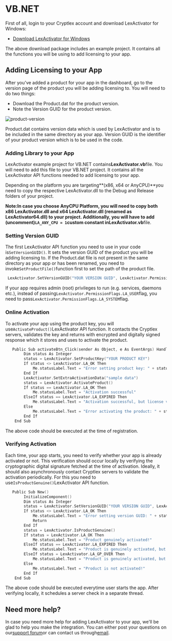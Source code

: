 # VB.NET

First of all, login to your Cryptlex account and download LexActivator for Windows:

* [Download LexActivator for Windows](https://cryptlex.com/app/api)

The above download package includes an example project. It contains all the functions you will be using to add licensing to your app.

## Adding Licensing to your App

After you've added a product for your app in the dashboard, go to the version page of the product you will be adding licensing to. You will need to do two things:

* Download the Product.dat for the product version.
* Note the Version GUID for the product version.

![product-version](https://cryptlex.com/public/img/docs/version.png)

Product.dat contains version data which is used by LexActivator and is to be included in the same directory as your app. Version GUID is the identifier of your product version which is to be used in the code.

### Adding Library to your App

LexActivator example project for VB.NET contains**LexActivator.vb**file. You will need to add this file to your VB.NET project. It contains all the LexActivator API functions needed to add licensing to your app.

Depending on the platform you are targeting**\(x86, x64 or AnyCPU\)**you need to copy the respective LexActivator.dll to the Debug and Release folders of your project.

**Note:**In case you choose AnyCPU Platform, you will need to copy both x86 LexActivator.dll and x64 LexActivator.dll \(renamed as LexActivator64.dll\) to your project. Additionally, you will have to add \(uncomment\)`LA_ANY_CPU = 1`custom constant in**LexActivator.vb**file.

### Setting Version GUID

The first LexActivator API function you need to use in your code is`SetVersionGUID()`. It sets the version GUID of the product you will be adding licensing to. If the Product.dat file is not present in the same directory as your app or has been renamed, you need to invoke`SetProductFile()`function first to set the path of the product file.

```c
 LexActivator.SetVersionGUID("YOUR VERSION GUID", LexActivator.PermissionFlags.LA_USER);
```

If your app requires admin \(root\) privileges to run \(e.g. services, daemons etc.\), instead of passing`LexActivator.PermissionFlags.LA_USER`flag, you need to pass`LexActivator.PermissionFlags.LA_SYSTEM`flag.

### Online Activation

To activate your app using the product key, you will use`ActivateProduct()`LexActivator API function. It contacts the Cryptlex servers, validates the key and returns with encrypted and digitally signed response which it stores and uses to activate the product.

```c
   Public Sub activateBtn_Click(sender As Object, e As EventArgs) Handles activateBtn.Click
        Dim status As Integer
        status = LexActivator.SetProductKey("YOUR PRODUCT KEY")
        If status <> LexActivator.LA_OK Then
            Me.statusLabel.Text = "Error setting product key: " + status.ToString()
        End If
        LexActivator.SetExtraActivationData("sample data")
        status = LexActivator.ActivateProduct()
        If status == LexActivator.LA_OK Then
            Me.statusLabel.Text = "Activation successful"
        ElseIf status == LexActivator.LA_EXPIRED Then
            Me.statusLabel.Text = "Activation successful, but license validity has expired!"
        Else
            Me.statusLabel.Text = "Error activating the product: " + status.ToString()
        End If
    End Sub
```

The above code should be executed at the time of registration.

### Verifying Activation

Each time, your app starts, you need to verify whether your app is already activated or not. This verification should occur locally by verifying the cryptographic digital signature fetched at the time of activation. Ideally, it should also asynchronously contact Cryptlex servers to validate the activation periodically. For this you need to use`IsProductGenuine()`LexActivator API function.

```c
   Public Sub New()
        InitializeComponent()
        Dim status As Integer
        status = LexActivator.SetVersionGUID("YOUR VERSION GUID", LexActivator.PermissionFlags.LA_USER)
        If status <> LexActivator.LA_OK Then
            Me.statusLabel.Text = "Error setting version GUID: " + status.ToString()
            Return
        End If
        status = LexActivator.IsProductGenuine()
        If status = LexActivator.LA_OK Then
            Me.statusLabel.Text = "Product genuinely activated!"
        ElseIf status == LexActivator.LA_EXPIRED Then
            Me.statusLabel.Text = "Product is genuinely activated, but license validity has expired!"
        ElseIf status = LexActivator.LA_GP_OVER Then
            Me.statusLabel.Text = "Product is genuinely activated, but grace period is over!"
        Else
            Me.statusLabel.Text = "Product is not activated!"
        End If
    End Sub
```

The above code should be executed everytime user starts the app. After verifying locally, it schedules a server check in a separate thread.

## Need more help?

In case you need more help for adding LexActivator to your app, we'll be glad to help you make the integration. You can either post your questions on our[support forum](https://cryptlex.com/forums)or can contact us through[email](mailto:support@cryptlex.com?Subject=Using%20LexActivator).

